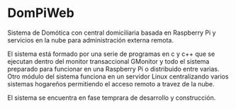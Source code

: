 # DomPiWeb
 Sistema de Domótica con central domiciliaria basada en Raspberry Pi y servicios en la nube para administración externa remota.

 El sistema está formado por una serie de programas en c y c++ que se ejecutan
 dentro del monitor transaccional GMonitor y todo el sistema preparado para
 funcionar en una Raspberry Pi o distribuido entre varias.
 Otro módulo del sistema funciona en un servidor Linux centralizando varios sistemas hogareños permitiendo el acceso remoto a travez de la nube.
 
 El sistema se encuentra en fase temprara de desarrollo y construcción.